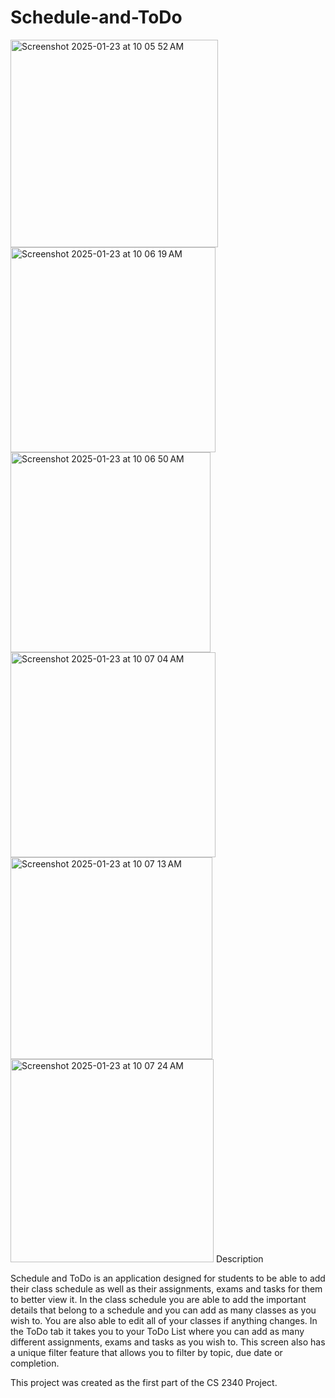 # Schedule-and-ToDo
<img width="332" alt="Screenshot 2025-01-23 at 10 05 52 AM" src="https://github.com/user-attachments/assets/66ef9114-f5fa-442f-ab7d-46b4adc40676" />
<img width="328" alt="Screenshot 2025-01-23 at 10 06 19 AM" src="https://github.com/user-attachments/assets/21befb44-8cd6-4c51-83c2-e324c83bdece" />
<img width="320" alt="Screenshot 2025-01-23 at 10 06 50 AM" src="https://github.com/user-attachments/assets/223ce15b-d475-47a7-b749-9c59d68e68a8" />
<img width="328" alt="Screenshot 2025-01-23 at 10 07 04 AM" src="https://github.com/user-attachments/assets/2d5c993d-3197-441d-a7e2-a2f07ebb3233" />
<img width="323" alt="Screenshot 2025-01-23 at 10 07 13 AM" src="https://github.com/user-attachments/assets/85e9345d-adcf-45b1-984d-e814aaba3dce" />
<img width="325" alt="Screenshot 2025-01-23 at 10 07 24 AM" src="https://github.com/user-attachments/assets/57920aaa-61b8-42d2-92ea-0d2b3785653d" />
Description


Schedule and ToDo is an application designed for students to be able to add their class schedule as well as their assignments, exams and tasks for them to better view it. In the class schedule you are able to add the important details that belong to a schedule and you can add as many classes as you wish to. You are also able to edit all of your classes if anything changes. In the ToDo tab it takes you to your ToDo List where you can add as many different assignments, exams and tasks as you wish to. This screen also has a unique filter feature that allows you to filter by topic, due date or completion. 

This project was created as the first part of the CS 2340 Project. 
